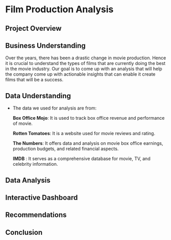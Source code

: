 # Film Production Analysis


## Project Overview




## Business Understanding

Over the years, there has been a drastic change in movie production. Hence it is crucial to understand the types of films that are currently doing the best in the movie industry. Our goal is to come up with an analysis that will help the company come up with actionable insights that can enable it create films that will be a success.

## Data Understanding
- The data we used for analysis are from:
    
    **Box Office Mojo**: It is used to track box office revenue and performance of movie.
    
    **Rotten Tomatoes**: It is a website used for movie reviews and rating.
    
    **The Numbers**: It offers data and analysis on movie box office earnings, production budgets, and related financial aspects.
    
    **IMDB** : It serves as a comprehensive database for movie, TV, and celebrity information.


## Data Analysis




## Interactive Dashboard


## Recommendations



## Conclusion